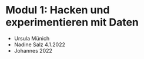 # Modul 1: Hacken und experimentieren mit Daten
- Ursula Münich
- Nadine Salz 4.1.2022
- Johannes 2022
